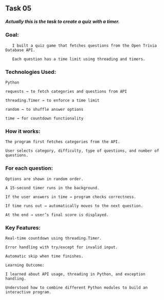 ## Task 05
##### Actually this is the task to create a quiz with a timer.
### Goal:

       I built a quiz game that fetches questions from the Open Trivia Database API.

       Each question has a time limit using threading and timers.

### Technologies Used:

    Python

    requests → to fetch categories and questions from API

    threading.Timer → to enforce a time limit

    random → to shuffle answer options
 
    time → for countdown functionality

### How it works:

    The program first fetches categories from the API.

    User selects category, difficulty, type of questions, and number of questions.

### For each question:

    Options are shown in random order.

    A 15-second timer runs in the background.

    If the user answers in time → program checks correctness.

    If time runs out → automatically moves to the next question.

    At the end → user’s final score is displayed.

### Key Features:

    Real-time countdown using threading.Timer.

    Error handling with try/except for invalid input.

    Automatic skip when time finishes.

    Learning Outcome:

    I learned about API usage, threading in Python, and exception handling.

    Understood how to combine different Python modules to build an interactive program.
